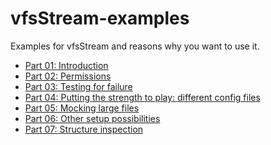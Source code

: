 vfsStream-examples
==================

Examples for vfsStream and reasons why you want to use it.

* [Part 01: Introduction](https://github.com/mikey179/vfsStream-examples/tree/master/src/part01)
* [Part 02: Permissions](https://github.com/mikey179/vfsStream-examples/tree/master/src/part02)
* [Part 03: Testing for failure](https://github.com/mikey179/vfsStream-examples/tree/master/src/part03)
* [Part 04: Putting the strength to play: different config files](https://github.com/mikey179/vfsStream-examples/tree/master/src/part04)
* [Part 05: Mocking large files](https://github.com/mikey179/vfsStream-examples/tree/master/src/part05)
* [Part 06: Other setup possibilities](https://github.com/mikey179/vfsStream-examples/tree/master/src/part06)
* [Part 07: Structure inspection](https://github.com/mikey179/vfsStream-examples/tree/master/src/part07)
